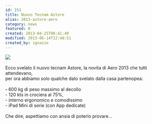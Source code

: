 ```yaml
---
id: 151
title: Nuovo Tecnam Astore
alias: 2013-astore-aero
category: news
featured: 0
created: 2013-04-25T08:41:40
modified: 2013-06-14T12:48:51
created_by: ignazio
---
```

<p>
 <img border="0" src="images/stories/2013-astore-aero-1.jpg"/>
 <br/>
 <br/>
 Ecco svelato il nuovo tecnam Astore, la novita di Aero 2013 che tutti attendevano,
 <br/>
 per ora abbiamo solo qualche dato svelato dalla casa partenopea:
 <br/>
 <br/>
 <strong>
  -
 </strong>
 600 kg di peso massimo al decollo
 <br/>
 - 120 kts in crociera al 75%,
 <br/>
 - interno ergonomico e comodissimo
 <br/>
 - iPad Mini di serie (con App dedicate)
 <br/>
 <br/>
 Che dire, aspettiamo con ansia di poterlo provare...
</p>

